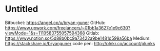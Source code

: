 # Untitled

Bitbucket: https://angel.co/u/bryan-guner
GitHub: https://www.upwork.com/freelancers/~01bb1a3627e1e9c630?viewMode=1&s=1110580755057594368
Gitlab: https://www.notion.so/5d88b0bc9a73422a9be1481d599a56ba
Medium: https://stackshare.io/bryanguner
code pen: http://plnkr.co/account/plunks